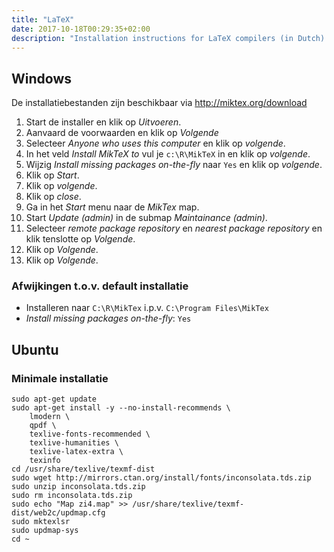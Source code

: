 ```yaml
---
title: "LaTeX"
date: 2017-10-18T00:29:35+02:00
description: "Installation instructions for LaTeX compilers (in Dutch). LaTeX is a high-quality typesetting system; it includes features designed for the production of technical and scientific documentation."
---
```


## Windows

De installatiebestanden zijn beschikbaar via http://miktex.org/download

1. Start de installer en klik op _Uitvoeren_.
1. Aanvaard de voorwaarden en klik op _Volgende_
1. Selecteer _Anyone who uses this computer_ en klik op _volgende_.
1. In het veld _Install MikTeX to_ vul je `c:\R\MikTeX` in en klik op _volgende_.
1. Wijzig _Install missing packages on-the-fly_ naar `Yes` en klik op _volgende_.
1. Klik op _Start_.
1. Klik op _volgende_.
1. Klik op _close_.
1. Ga in het _Start_ menu naar de _MikTex_ map.
1. Start _Update (admin)_ in de submap _Maintainance (admin)_.
1. Selecteer _remote package repository_ en _nearest package repository_ en klik tenslotte op _Volgende_.
1. Klik op _Volgende_.
1. Klik op _Volgende_.

### Afwijkingen t.o.v. default installatie

- Installeren naar `C:\R\MikTex` i.p.v. `C:\Program Files\MikTex`
- _Install missing packages on-the-fly_: `Yes`

## Ubuntu

### Minimale installatie

```
sudo apt-get update
sudo apt-get install -y --no-install-recommends \
    lmodern \
    qpdf \
    texlive-fonts-recommended \
    texlive-humanities \
    texlive-latex-extra \
    texinfo
cd /usr/share/texlive/texmf-dist
sudo wget http://mirrors.ctan.org/install/fonts/inconsolata.tds.zip
sudo unzip inconsolata.tds.zip
sudo rm inconsolata.tds.zip
sudo echo "Map zi4.map" >> /usr/share/texlive/texmf-dist/web2c/updmap.cfg
sudo mktexlsr
sudo updmap-sys
cd ~
```
